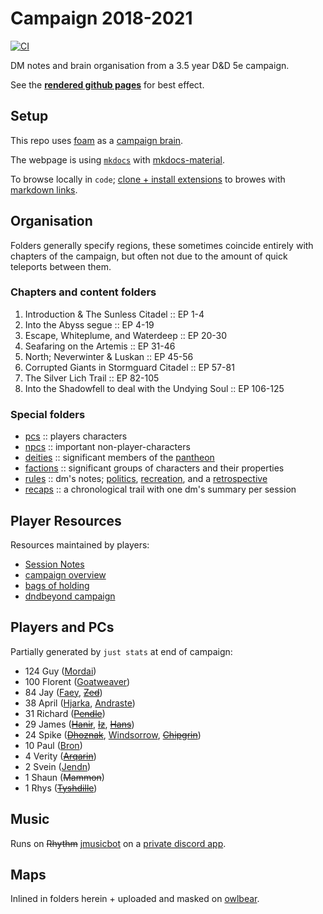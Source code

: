 # Campaign 2018-2021
[![CI](https://github.com/clux/campaign/actions/workflows/release.yml/badge.svg)](https://github.com/clux/campaign/actions/workflows/release.yml)

DM notes and brain organisation from a 3.5 year D&D 5e campaign.

See the [**rendered github pages**](https://clux.github.io/campaign) for best effect.

## Setup
This repo uses [foam](https://foambubble.github.io/foam/) as a [campaign brain](https://clux.github.io/probes/post/2020-09-27-second-brain/).

The webpage is using [`mkdocs`](https://www.mkdocs.org/) with [mkdocs-material](https://squidfunk.github.io/mkdocs-material/).

To browse locally in `code`; [clone + install extensions](https://foambubble.github.io/foam/#getting-started) to browes with [markdown links](https://marketplace.visualstudio.com/items?itemName=tchayen.markdown-links).

## Organisation
Folders generally specify regions, these sometimes coincide entirely with chapters of the campaign, but often not due to the amount of quick teleports between them.

### Chapters and content folders

1. Introduction & The Sunless Citadel :: EP 1-4
2. Into the Abyss segue :: EP 4-19
3. Escape, Whiteplume, and Waterdeep :: EP 20-30
4. Seafaring on the Artemis :: EP 31-46
5. North; Neverwinter & Luskan :: EP 45-56
6. Corrupted Giants in Stormguard Citadel :: EP 57-81
7. The Silver Lich Trail :: EP 82-105
8. Into the Shadowfell to deal with the Undying Soul :: EP 106-125

### Special folders

- [pcs](./docs/pcs) :: players characters
- [npcs](./docs/npcs) :: important non-player-characters
- [deities](./docs/deities) :: significant members of the [pantheon](./docs/deities/0-pantheon.md)
- [factions](./docs/factions) :: significant groups of characters and their properties
- [rules](./docs/rules) :: dm's notes; [politics](./docs/rules/politics.md), [recreation](./docs/rules/recreation.md), and a [retrospective](./docs/rules/retrospective.md)
- [recaps](./docs/recaps) :: a chronological trail with one dm's summary per session

## Player Resources
Resources maintained by players:

- [Session Notes](https://paper.dropbox.com/doc/Session-Notes-0oWR0cmuMrCW4LKxswa5n)
- [campaign overview](https://paper.dropbox.com/doc/Underdark-Underhandedness-ChiGXnq0KQmXRT80U5E52)
- [bags of holding](https://paper.dropbox.com/doc/Bag-of-Holding-hGxQwKOHsxgVkM1sjQnrX)
- [dndbeyond campaign](https://www.dndbeyond.com/campaigns/156017)

## Players and PCs
Partially generated by `just stats` at end of campaign:

- 124 Guy ([Mordai](./docs/pcs/mordai.md))
- 100 Florent ([Goatweaver](./docs/pcs/goatweaver.md))
- 84 Jay ([Faey](./docs/pcs/faey.md), ~~[Zed](./docs/pcs/zed.md)~~)
- 38 April ([Hjarka](./docs/pcs/hjarka.md), [Andraste](./docs/pcs/andraste.md))
- 31 Richard (~~[Pendle](./docs/pcs/pendle.md)~~)
- 29 James (~~[Hanir](./docs/pcs/hanir.md)~~, ~~[Iz](./docs/pcs/iz.md)~~, ~~[Hans](./docs/pcs/hanir.md)~~)
- 24 Spike (~~[Dhoznak](./docs/pcs/dhoznak.md)~~, [Windsorrow](./docs/pcs/windsorrow.md), ~~[Chipgrin](./docs/pcs/chipgrin.md)~~)
- 10 Paul ([Bron](./docs/pcs/bron.md))
- 4 Verity (~~[Arqarin](./docs/pcs/arqarin.md)~~)
- 2 Svein ([Jendn](./docs/pcs/jendn.md))
- 1 Shaun (~~Mammon~~)
- 1 Rhys (~~[Tyshdille](./docs/pcs/tyshdille.md)~~)

## Music
Runs on ~~Rhythm~~ [jmusicbot](https://github.com/jagrosh/MusicBot) on a [private discord app](https://discord.com/developers/applications/890319108846006333).

## Maps
Inlined in folders herein + uploaded and masked on [owlbear](https://www.owlbear.rodeo/game/P0HxzUmDI).
